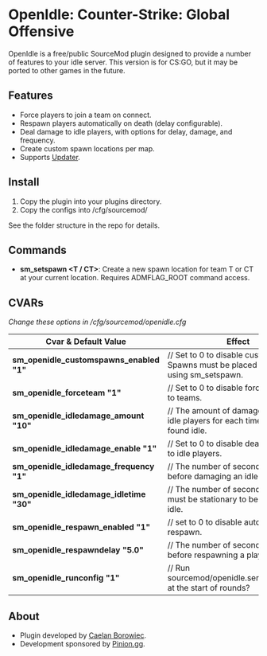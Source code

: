 # OpenIdle: Counter-Strike: Global Offensive

OpenIdle is a free/public SourceMod plugin designed to provide a number of features to your idle server.   This version is for CS:GO, but it may be ported to other games in the future.


## Features

* Force players to join a team on connect.
* Respawn players automatically on death (delay configurable).
* Deal damage to idle players, with options for delay, damage, and frequency.
* Create custom spawn locations per map.
* Supports [Updater](https://forums.alliedmods.net/showthread.php?t=169095).

## Install

1. Copy the plugin into your plugins directory.
2. Copy the configs into /cfg/sourcemod/

See the folder structure in the repo for details.

## Commands

* **sm_setspawn <T / CT>**:   Create a new spawn location for team T or CT at your current location.  Requires ADMFLAG_ROOT command access.

## CVARs
*Change these options in /cfg/sourcemod/openidle.cfg*

| Cvar & Default Value | Effect |
|--|--|
| **sm_openidle_customspawns_enabled "1"** | // Set to 0 to disable custom spawns.  Spawns must be placed per map using sm_setspawn. |
|**sm_openidle_forceteam "1"** |// Set to 0 to disable forcing players to teams.|
| **sm_openidle_idledamage_amount "10"** |// The amount of damage to apply to idle players for each time they are found idle.|
| **sm_openidle_idledamage_enable "1"** |// Set to 0 to disable dealing damage to idle players.|
| **sm_openidle_idledamage_frequency "1"** |// The number of seconds to wait before damaging an idle player again.
|**sm_openidle_idledamage_idletime "30"**|// The number of seconds a player must be stationary to be counted as idle.|
|**sm_openidle_respawn_enabled "1"**|// set to 0 to disable automatic respawn.|
|**sm_openidle_respawndelay "5.0"**|// The number of seconds to wait before respawning a player.|
|**sm_openidle_runconfig "1"**|// Run sourcemod/openidle.serverconfig.cfg at the start of rounds?|


## About

* Plugin developed by [Caelan Borowiec](https://gitlab.com/CaelanBorowiec/).
* Development sponsored by [Pinion.gg](https://www.pinion.gg/).
